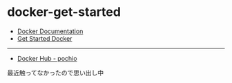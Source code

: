 # docker-get-started

- [Docker Documentation](https://docs.docker.com/)
- [Get Started Docker](https://docs.docker.com/get-started/)

---

- [Docker Hub - pochio](https://hub.docker.com/u/pochio/)

最近触ってなかったので思い出し中
